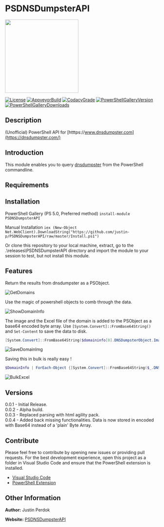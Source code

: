 # PSDNSDumpsterAPI

<img src="https://raw.githubusercontent.com/justin-p/PSDNSDumpsterAPI/master/src/other/powershell-project.png" height="240">

[![License](https://img.shields.io/github/license/justin-p/PSDNSDumpsterAPI?style=flat-square)](https://github.com/justin-p/PSDNSDumpsterAPI/blob/master/LICENSE.md)
[![AppveyorBuild](https://img.shields.io/appveyor/ci/justin-p/psdnsdumpsterapi?style=flat-square)](https://ci.appveyor.com/project/justin-p/psdnsdumpsterapi)
[![CodacyGrade](https://img.shields.io/codacy/grade/aeab860a75e24a3f9c40c9defc2a01d7?style=flat-square)](https://www.codacy.com/manual/justin-p/PSDNSDumpsterAPI?utm_source=github.com&amp;utm_medium=referral&amp;utm_content=justin-p/PSDNSDumpsterAPI&amp;utm_campaign=Badge_Grade)
[![PowerShellGalleryVersion](https://img.shields.io/powershellgallery/v/PSDNSDumpsterAPI?style=flat-square)](https://www.powershellgallery.com/packages/PSDNSDumpsterAPI/)
[![PowerShellGalleryDownloads](https://img.shields.io/powershellgallery/dt/PSDNSDumpsterAPI?style=flat-square)](https://www.powershellgallery.com/packages/PSDNSDumpsterAPI/)

## Description

(Unofficial) PowerShell API for [htttps://www.dnsdumpster.com](https://dnsdumpster.com/)

## Introduction

This module enables you to query [dnsdumpster](https://dnsdumpster.com/) from the PowerShell commandline.

## Requirements

## Installation

PowerShell Gallery (PS 5.0, Preferred method)
`install-module PSDNSDumpsterAPI`

Manual Installation
`iex (New-Object Net.WebClient).DownloadString("https://github.com/justin-p/PSDNSDumpsterAPI/raw/master/Install.ps1")`

Or clone this repository to your local machine, extract, go to the .\releases\PSDNSDumpsterAPI directory
and import the module to your session to test, but not install this module.

## Features

Return the results from dnsdumpster as a PSObject.

![GetDomains](https://github.com/justin-p/PSDNSDumpsterAPI/blob/master/_img/GetDomains.gif)

Use the magic of powershell objects to comb through the data.

![ShowDomainInfo](https://github.com/justin-p/PSDNSDumpsterAPI/blob/master/_img/ShowDomainInfo.gif)

The image and the Excel file of the domain is added to the PSObject as a base64 encoded byte array. Use `[System.Convert]::FromBase64String()` and `Set-Content` to save the data to disk.

```powershell
[System.Convert]::FromBase64String($domaininfo[0].DNSDumpsterObject.Image.ContentInBytesBase64Encoded) | Set-Content -Encoding Byte -Path "out.png"
```

![SaveDomainImg](https://github.com/justin-p/PSDNSDumpsterAPI/blob/master/_img/SaveDomainImg.gif)

Saving this in bulk is really easy !

```powershell
$DomainInfo | ForEach-Object {[System.Convert]::FromBase64String($_.DNSDumpsterObject.Excel.ContentInBytesBase64Encoded) | Set-Content -Encoding Byte -Path $($_.DomainName + ".xlsx")}
```

![BulkExcel](https://github.com/justin-p/PSDNSDumpsterAPI/blob/master/_img/BulkExcel.gif)

## Versions

0.0.1 - Initial Release.  
0.0.2 - Alpha build.  
0.0.3 - Replaced parsing with html agility pack.  
0.0.4 - Added back missing functionalities. Data is now stored in encoded with Base64 instead of a 'plain' Byte Array.  
 
## Contribute

Please feel free to contribute by opening new issues or providing pull requests.
For the best development experience, open this project as a folder in Visual
Studio Code and ensure that the PowerShell extension is installed.

* [Visual Studio Code](https://code.visualstudio.com/)
* [PowerShell Extension](https://marketplace.visualstudio.com/items?itemName=ms-vscode.PowerShell)

## Other Information

**Author:** Justin Perdok

**Website:** [PSDNSDumpsterAPI](https://github.com/justin-p/PSDNSDumpsterAPI)
